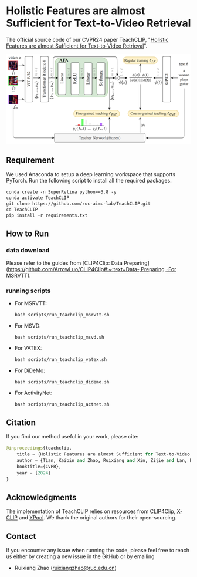 # Holistic Features are almost Sufficient for Text-to-Video Retrieval

The official source code of our CVPR24 paper TeachCLIP, "[Holistic Features are almost Sufficient for Text-to-Video Retrieval](https://www.researchgate.net/publication/379270657_Holistic_Features_are_almost_Sufficient_for_Text-to-Video_Retrieval)".

![](./images/teachclip.png)

## Requirement

We used Anaconda to setup a deep learning workspace that supports PyTorch. Run the following script to install all the required packages.

```shell
conda create -n SuperRetina python==3.8 -y
conda activate TeachCLIP
git clone https://github.com/ruc-aimc-lab/TeachCLIP.git
cd TeachCLIP
pip install -r requirements.txt
```

## How to Run

### data download

Please refer to the guides from [CLIP4Clip: Data Preparing](https://github.com/ArrowLuo/CLIP4Clip#:~:text=Data-,Preparing,-For MSRVTT).

### running scripts

+ For MSRVTT:

  ```shell
  bash scripts/run_teachclip_msrvtt.sh
  ```

+ For MSVD:

  ```shell
  bash scripts/run_teachclip_msvd.sh
  ```

+ For VATEX:

  ```shell
  bash scripts/run_teachclip_vatex.sh
  ```

+ For DiDeMo:

  ```shell
  bash scripts/run_teachclip_didemo.sh
  ```

+ For ActivityNet:

  ```shell
  bash scripts/run_teachclip_actnet.sh
  ```

## Citation

If you find our method useful in your work, please cite:

```python
@inproceedings{teachclip,
    title = {Holistic Features are almost Sufficient for Text-to-Video Retrieval}
    author = {Tian, Kaibin and Zhao, Ruixiang and Xin, Zijie and Lan, Bangxiang and Li, Xirong},
    booktitle={CVPR},
    year = {2024}
}
```


## Acknowledgments

The implementation of TeachCLIP relies on resources from [CLIP4Clip](https://github.com/ArrowLuo/CLIP4Clip "CLIP4Clip"), [X-CLIP](https://github.com/xuguohai/X-CLIP "X-CLIP") and [XPool](https://github.com/layer6ai-labs/xpool "XPool"). We thank the original authors for their open-sourcing.


## Contact

If you encounter any issue when running the code, please feel free to reach us either by creating a new issue in the GitHub or by emailing

- Ruixiang Zhao ([ruixiangzhao@ruc.edu.cn](mailto:ruixiangzhao@ruc.edu.cn))
